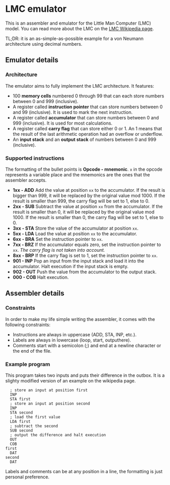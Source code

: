 # LMC emulator

This is an assembler and emulator for the Little Man Computer (LMC) model.
You can read more about the LMC on the [LMC Wikipedia page](https://en.wikipedia.org/wiki/Little_man_computer).

TL;DR: it is an as-simple-as-possible example for a von Neumann architecture using decimal numbers.

## Emulator details

### Architecture

The emulator aims to fully implement the LMC architecture.
It features:

- 100 **memory cells** numbered 0 through 99 that can each store numbers between 0 and 999 (inclusive).
- A register called **instruction pointer** that can store numbers between 0 and 99 (inclusive).
It is used to mark the next instruction.
- A register called **accumulator** that can store numbers between 0 and 999 (inclusive).
It is used for most calculations.
- A register called **carry flag** that can store either 0 or 1.
An 1 means that the result of the last arithmetic operation had an overflow or underflow.
- An **input stack** and an **output stack** of numbers between 0 and 999 (inclusive).

### Supported instructions

The formatting of the bullet points is **Opcode - mnemonic**.
`x` in the opcode represents a variable place and the mnemonics are the ones that the assembler accepts.

- **1xx - ADD** Add the value at position `xx` to the accumulator.
If the result is bigger than 999, it will be replaced by the original value mod 1000.
If the result is smaller than 999, the carry flag will be set to 1, else to 0.
- **2xx - SUB** Subtract the value at position `xx` from the accumulator.
If the result is smaller than 0, it will be replaced by the original value mod 1000.
If the result is smaller than 0, the carry flag will be set to 1, else to 0.
- **3xx - STA** Store the value of the accumulator at position `xx`.
- **5xx - LDA** Load the value at position `xx` to the accumulator.
- **6xx - BRA** Set the instruction pointer to `xx`.
- **7xx - BRZ** If the accumulator equals zero, set the instruction pointer to `xx`. *The carry flag is not taken into account.*
- **8xx - BRP** If the carry flag is set to 1, set the instruction pointer to `xx`.
- **901 - INP** Pop an input from the input stack and load it into the accumulator. Halt execution if the input stack is empty.
- **902 - OUT** Push the value from the accumulator to the output stack.
- **000 - COB** Halt execution.

## Assembler details

### Constraints

In order to make my life simple writing the assembler, it comes with the following constraints:

- Instructions are always in uppercase (ADD, STA, INP, etc.).
- Labels are always in lowercase (loop, start, outputhere).
- Comments start with a semicolon (;) and end at a newline character or the end of the file.

### Example program

This program takes two inputs and puts their difference in the outbox.
It is a slighty modified version of an example on the wikipedia page.

```
  ; store an input at position first
  INP
  STA first
  ; store an input at position second
  INP
  STA second
  ; load the first value
  LDA first
  ; subtract the second
  SUB second
  ; output the difference and halt execution
  OUT
  COB
first
  DAT
second
  DAT
```

Labels and comments can be at any position in a line, the formatting is just personal preference.
